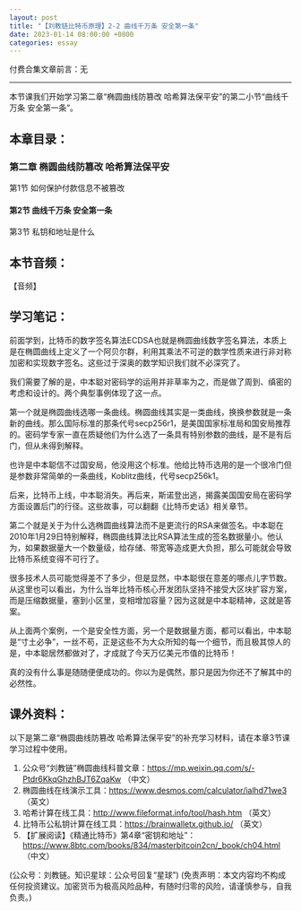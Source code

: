 ```yaml
---
layout: post
title: "【刘教链比特币原理】2-2 曲线千万条 安全第一条"
date: 2023-01-14 08:00:00 +0800
categories: essay
---
```


付费合集文章前言：无

---

本节课我们开始学习第二章“椭圆曲线防篡改 哈希算法保平安”的第二小节“曲线千万条 安全第一条”。

## 本章目录：

### 第二章 椭圆曲线防篡改 哈希算法保平安
第1节 如何保护付款信息不被篡改
#### 第2节 曲线千万条 安全第一条
第3节 私钥和地址是什么

## 本节音频：

【音频】

## 学习笔记：

前面学到，比特币的数字签名算法ECDSA也就是椭圆曲线数字签名算法，本质上是在椭圆曲线上定义了一个阿贝尔群，利用其乘法不可逆的数学性质来进行非对称加密和实现数字签名。这些过于深奥的数学知识我们就不必深究了。

我们需要了解的是，中本聪对密码学的运用并非草率为之，而是做了周到、缜密的考虑和设计的。两个典型事例体现了这一点。

第一个就是椭圆曲线选哪一条曲线。椭圆曲线其实是一类曲线，换换参数就是一条新的曲线。那么国际标准的那条代号secp256r1，是美国国家标准局和国安局推荐的。密码学专家一直在质疑他们为什么选了一条具有特别参数的曲线，是不是有后门，但从未得到解释。

也许是中本聪信不过国安局，他没用这个标准。他给比特币选用的是一个很冷门但是参数非常简单的一条曲线，Koblitz曲线，代号secp256k1。

后来，比特币上线，中本聪消失。再后来，斯诺登出逃，揭露美国国安局在密码学方面设置后门的行径。这些故事，可以翻翻《比特币史话》相关章节。

第二个就是关于为什么选椭圆曲线算法而不是更流行的RSA来做签名。中本聪在2010年1月29日特别解释，椭圆曲线算法比RSA算法生成的签名数据量小。他认为，如果数据量大一个数量级，给存储、带宽等造成更大负担，那么可能就会导致比特币系统变得不可行了。

很多技术人员可能觉得差不了多少，但是显然，中本聪很在意差的哪点儿字节数。从这里也可以看出，为什么当年比特币核心开发团队坚持不接受大区块扩容方案，而是压缩数据量，塞到小区里，变相增加容量？因为这就是中本聪精神，这就是答案。

从上面两个案例，一个是安全性方面，另一个是数据量方面，都可以看出，中本聪是“寸土必争”，一丝不苟，正是这些不为大众所知的每一个细节，而且极其惊人的是，中本聪居然都做对了，才成就了今天万亿美元市值的比特币！

真的没有什么事是随随便便成功的。你以为是偶然，那只是因为你还不了解其中的必然性。

## 课外资料：

以下是第二章“椭圆曲线防篡改 哈希算法保平安”的补充学习材料，请在本章3节课学习过程中使用。

1. 公众号“刘教链”椭圆曲线科普文章：https://mp.weixin.qq.com/s/-Ptdr6KkqGhzhBJT6ZqaKw （中文）
2. 椭圆曲线在线演示工具：https://www.desmos.com/calculator/ialhd71we3 （英文）
3. 哈希计算在线工具：http://www.fileformat.info/tool/hash.htm （英文）
4. 比特币公私钥计算在线工具：https://brainwalletx.github.io/ （英文）
5. 【扩展阅读】《精通比特币》第4章“密钥和地址”：https://www.8btc.com/books/834/masterbitcoin2cn/_book/ch04.html （中文）

(公众号：刘教链。知识星球：公众号回复“星球”)
(免责声明：本文内容均不构成任何投资建议。加密货币为极高风险品种，有随时归零的风险，请谨慎参与，自我负责。)
